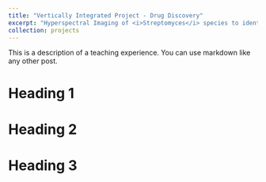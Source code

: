 ```yaml
---
title: "Vertically Integrated Project - Drug Discovery"
excerpt: "Hyperspectral Imaging of <i>Streptomyces</i> species to identify novel antibiotics<br/><img src='/images/500x300.png'>"
collection: projects
---
```

This is a description of a teaching experience. You can use markdown like any other post.

Heading 1
======

Heading 2
======

Heading 3
======